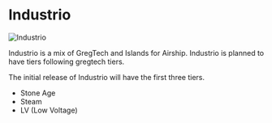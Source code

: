 # Industrio

![Industrio](https://cdn.discordapp.com/icons/1407791308801577021/ff36c8e1cbf5d0fcfaa54a511d98a6a5.png)

Industrio is a mix of GregTech and Islands for Airship. Industrio is planned to have tiers following gregtech tiers. 

The initial release of Industrio will have the first three tiers.

- Stone Age
- Steam
- LV (Low Voltage)

